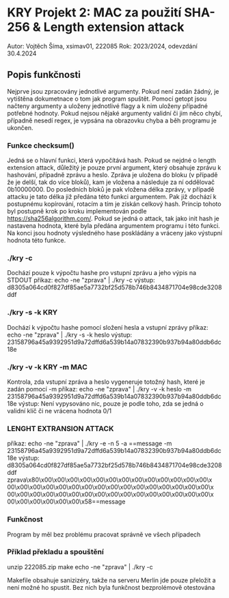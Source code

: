
# KRY Projekt 2: MAC za použití SHA-256 & Length extension attack
Autor: Vojtěch Šíma, xsimav01, 222085
Rok: 2023/2024, odevzdání 30.4.2024

## Popis funkčnosti
Nejprve jsou zpracovány jednotlivé argumenty. Pokud není zadán žádný, je vytištěna dokumetnace o tom jak program spuštět.
Pomocí getopt jsou načteny argumenty a uloženy jednotlivé flagy a k nim uloženy případné potřebné hodnoty.
Pokud nejsou nějaké argumenty validní či jim něco chybí, případně nesedí regex, je vypsána na obrazovku chyba
a běh programu je ukončen.

### Funkce checksum()
Jedná se o hlavní funkci, která vypočítává hash. Pokud se nejdné o length extension attack, důležitý je pouze první argument, který obsahuje zprávu k hashování, případně zprávu a heslo.
Zpráva je uložena do bloku (v případě že je delší, tak do více bloků), kam je vložena a následuje za ní oddělovač  0b10000000. Do posledních bloků je pak vložena délka zprávy,
v případě attacku je tato délka již předána této funkci argumentem. Pak již dochází k postupnému kopírování, rotacím a tím je získán celkový hash. Princip tohoto byl postupně krok po kroku
implementován podle https://sha256algorithm.com/. Pokud se jedná o attack, tak jako init hash je nastavena hodnota, které byla předána argumentem programu i této funkci. Na konci jsou hodnoty
výsledného hase poskládány a vráceny jako výstupní hodnota této funkce.

### ./kry -c
Dochází pouze k výpočtu hashe pro vstupní zprávu a jeho výpis na STDOUT
příkaz: echo -ne "zprava" | ./kry -c
výstup: d8305a064cd0f827df85ae5a7732bf25d578b746b8434871704e98cde3208ddf

### ./kry -s -k KRY
Dochází k výpočtu hashe pomocí složení hesla a vstupní zprávy
příkaz: echo -ne "zprava" | ./kry -s -k heslo
výstup: 23158796a45a9392951d9a72dffd6a539b14a07832390b937b94a80ddb6dc18e

### ./kry -v -k KRY -m MAC
Kontrola, zda vstupní zpráva a heslo vygeneruje totožný hash, které je zadán pomocí -m
příkaz:  echo -ne "zprava" | ./kry -v -k heslo -m 23158796a45a9392951d9a72dffd6a539b14a07832390b937b94a80ddb6dc18e
výstup: Není vypysováno nic, pouze je podle toho, zda se jedná o validní klíč či ne vrácena hodnota 0/1

### LENGHT EXTRANSION ATTACK
příkaz: echo -ne "zprava" | ./kry -e -n 5 -a ==message -m 23158796a45a9392951d9a72dffd6a539b14a07832390b937b94a80ddb6dc18e
výstup: d8305a064cd0f827df85ae5a7732bf25d578b746b8434871704e98cde3208ddf
        zprava\x80\x00\x00\x00\x00\x00\x00\x00\x00\x00\x00\x00\x00\x00\x
        00\x00\x00\x00\x00\x00\x00\x00\x00\x00\x00\x00\x00\x00\x00\x00\x
        00\x00\x00\x00\x00\x00\x00\x00\x00\x00\x00\x00\x00\x00\x00\x00\x
        00\x00\x00\x00\x00\x00\x58==message

### Funkčnost
Program by měl bez problému pracovat správně ve všech případech

### Příklad překladu a spouštění
unzip 222085.zip
make
echo -ne "zprava" | ./kry -c

Makefile obsahuje sanizizéry, takže na serveru Merlin jde pouze přeložit a není možné ho spustit. Bez nich byla funkčnost bezprolémově otestována
